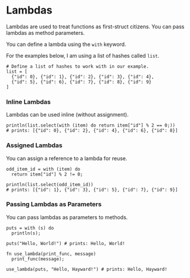 # Lambdas

Lambdas are used to treat functions as first-struct citizens. You can pass lambdas as method parameters.

You can define a lambda using the `with` keyword.

For the examples below, I am using a list of hashes called `list`.

```hayward
# Define a list of hashes to work with in our example.
list = [
  {"id": 0}, {"id": 1}, {"id": 2}, {"id": 3}, {"id": 4},
  {"id": 5}, {"id": 6}, {"id": 7}, {"id": 8}, {"id": 9}
]
```

### Inline Lambdas

Lambdas can be used inline (without assignment).

```hayward
println(list.select(with (item) do return item["id"] % 2 == 0;))
# prints: [{"id": 0}, {"id": 2}, {"id": 4}, {"id": 6}, {"id": 8}]
```

### Assigned Lambdas

You can assign a reference to a lambda for reuse.

```hayward
odd_item_id = with (item) do
  return item["id"] % 2 != 0;

println(list.select(odd_item_id))
# prints: [{"id": 1}, {"id": 3}, {"id": 5}, {"id": 7}, {"id": 9}]
```

### Passing Lambdas as Parameters

You can pass lambdas as parameters to methods.

```hayward
puts = with (s) do
  println(s);

puts("Hello, World!") # prints: Hello, World!

fn use_lambda(print_func, message)
  print_func(message);

use_lambda(puts, "Hello, Hayward!") # prints: Hello, Hayward!
```
